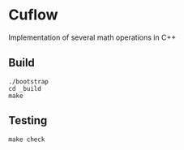 # Cuflow

Implementation of several math operations in C++

## Build

```
./bootstrap
cd _build
make
```


## Testing

```
make check
```
